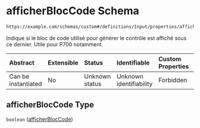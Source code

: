 # afficherBlocCode Schema

```txt
https://example.com/schemas/custom#/definitions/Input/properties/afficherBlocCode
```

Indique si le bloc de code utilisé pour générer le contrôle est affiché sous ce dernier. Utile pour P700 notamment.

| Abstract            | Extensible | Status         | Identifiable            | Custom Properties | Additional Properties | Access Restrictions | Defined In                                                                   |
| :------------------ | :--------- | :------------- | :---------------------- | :---------------- | :-------------------- | :------------------ | :--------------------------------------------------------------------------- |
| Can be instantiated | No         | Unknown status | Unknown identifiability | Forbidden         | Allowed               | none                | [FRW.form.schema.json\*](../out/FRW.form.schema.json "open original schema") |

## afficherBlocCode Type

`boolean` ([afficherBlocCode](frw-definitions-input-properties-afficherbloccode.md))

